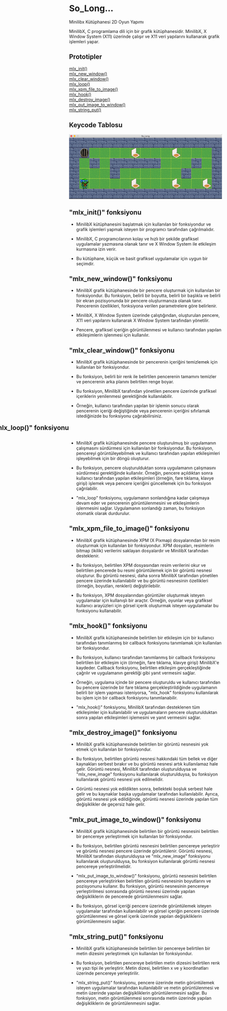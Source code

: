 # So_Long...
Minilibx Kütüphanesi 2D Oyun Yapımı

MinilibX, C programlama dili için bir grafik kütüphanesidir. MinilibX, X Window System (X11) üzerinde çalışır ve X11 veri yapılarını kullanarak grafik işlemleri yapar.

<h2 id="yazi-basligi">Prototipler</h2>
<a href="#1">mlx_init()</a><br>
<a href="#2">mlx_new_window()</a><br>
<a href="#3">mlx_clear_window()</a><br>
<a href="#4">mlx_loop()</a><br>
<a href="#5">mlx_xpm_file_to_image()</a><br>
<a href="#6">mlx_hook()</a><br>
<a href="#7">mlx_destroy_image()</a><br>
<a href="#8">mlx_put_image_to_window()</a><br>
<a href="#9">mlx_string_put()</a><br>


<h2 id="0"> Keycode Tablosu </h2>
<img src="https://github.com/meteulken/So_Long/blob/main/so_long.gif" alt="Keycode">

<h2 id="1">"mlx_init()" fonksiyonu </h2> 

* MinilibX kütüphanesini başlatmak için kullanılan bir fonksiyondur ve grafik işlemleri yapmak isteyen bir programcı tarafından çağrılmalıdır.

* MinilibX, C programcılarının kolay ve hızlı bir şekilde grafiksel uygulamalar yazmasına olanak tanır ve X Window System ile etkileşim kurmasına izin verir.
* Bu kütüphane, küçük ve basit grafiksel uygulamalar için uygun bir seçimdir.

<h2 id="2">"mlx_new_window()" fonksiyonu </h2> 

* MinilibX grafik kütüphanesinde bir pencere oluşturmak için kullanılan bir fonksiyondur. Bu fonksiyon, belirli bir boyutta, belirli bir başlıkla ve belirli bir ekran pozisyonunda bir pencere oluşturmanıza olanak tanır. Pencerenin özellikleri, fonksiyona verilen parametrelere göre belirlenir.

* MinilibX, X Window System üzerinde çalıştığından, oluşturulan pencere, X11 veri yapılarını kullanarak X Window System tarafından yönetilir.
* Pencere, grafiksel içeriğin görüntülenmesi ve kullanıcı tarafından yapılan etkileşimlerin işlenmesi için kullanılır.


<h2 id="3">"mlx_clear_window()" fonksiyonu </h2> 

* MinilibX grafik kütüphanesinde bir pencerenin içeriğini temizlemek için kullanılan bir fonksiyondur. 
* Bu fonksiyon, belirli bir renk ile belirtilen pencerenin tamamını temizler ve pencerenin arka planını belirtilen renge boyar.

* Bu fonksiyon, MinilibX tarafından yönetilen pencere üzerinde grafiksel içeriklerin yenilenmesi gerektiğinde kullanılabilir. 
* Örneğin, kullanıcı tarafından yapılan bir işlemin sonucu olarak pencerenin içeriği değiştiğinde veya pencerenin içeriğini sıfırlamak istediğinizde bu fonksiyonu çağırabilirsiniz.


<h2 id="4" style=" top:50%; transform:translate(-50%, -50%); left:50%;">"mlx_loop()" fonksiyonu</h2>

* MinilibX grafik kütüphanesinde pencere oluşturulmuş bir uygulamanın çalışmasını sürdürmesi için kullanılan bir fonksiyondur. Bu fonksiyon, pencereyi görüntüleyebilmek ve kullanıcı tarafından yapılan etkileşimleri işleyebilmek için bir döngü oluşturur.

* Bu fonksiyon, pencere oluşturulduktan sonra uygulamanın çalışmasını sürdürmesi gerektiğinde kullanılır. Örneğin, pencere açıldıktan sonra kullanıcı tarafından yapılan etkileşimleri (örneğin, fare tıklama, klavye girişi) işlemek veya pencere içeriğini güncellemek için bu fonksiyon çağrılabilir.

* "mlx_loop" fonksiyonu, uygulamanın sonlandığına kadar çalışmaya devam eder ve pencerenin görüntülenmesini ve etkileşimlerin işlenmesini sağlar. Uygulamanın sonlandığı zaman, bu fonksiyon otomatik olarak durdurulur.

<h2 id="5">"mlx_xpm_file_to_image()" fonksiyonu </h2>

* MinilibX grafik kütüphanesinde XPM (X Pixmap) dosyalarından bir resim oluşturmak için kullanılan bir fonksiyondur. XPM dosyaları, resimlerin bitmap (ikilik) verilerini saklayan dosyalardır ve MinilibX tarafından desteklenir.

* Bu fonksiyon, belirtilen XPM dosyasından resim verilerini okur ve belirtilen pencerede bu resmi görüntülemek için bir görüntü nesnesi oluşturur. Bu görüntü nesnesi, daha sonra MinilibX tarafından yönetilen pencere üzerinde kullanılabilir ve bu görüntü nesnesinin özellikleri (örneğin, boyutları, renkleri) değiştirilebilir.

* Bu fonksiyon, XPM dosyalarından görüntüler oluşturmak isteyen uygulamalar için kullanışlı bir araçtır. Örneğin, oyunlar veya grafiksel kullanıcı arayüzleri için görsel içerik oluşturmak isteyen uygulamalar bu fonksiyonu kullanabilir.


<h2 id="6">"mlx_hook()" fonksiyonu </h2> 

* MinilibX grafik kütüphanesinde belirtilen bir etkileşim için bir kullanıcı tarafından tanımlanmış bir callback fonksiyonu tanımlamak için kullanılan bir fonksiyondur.

* Bu fonksiyon, kullanıcı tarafından tanımlanmış bir callback fonksiyonu belirtilen bir etkileşim için (örneğin, fare tıklama, klavye girişi) MinilibX'e kaydeder. Callback fonksiyonu, belirtilen etkileşim gerçekleştiğinde çağrılır ve uygulamanın gerektiği gibi yanıt vermesini sağlar.

* Örneğin, uygulama içinde bir pencere oluşturuldu ve kullanıcı tarafından bu pencere üzerinde bir fare tıklama gerçekleştirildiğinde uygulamanın belirli bir işlem yapması isteniyorsa, "mlx_hook" fonksiyonu kullanılarak bu işlem için bir callback fonksiyonu tanımlanabilir.

* "mlx_hook()" fonksiyonu, MinilibX tarafından desteklenen tüm etkileşimler için kullanılabilir ve uygulamaların pencere oluşturulduktan sonra yapılan etkileşimleri işlemesini ve yanıt vermesini sağlar.


<h2 id="7">"mlx_destroy_image()" fonksiyonu </h2> 

* MinilibX grafik kütüphanesinde belirtilen bir görüntü nesnesini yok etmek için kullanılan bir fonksiyondur.

* Bu fonksiyon, belirtilen görüntü nesnesi hakkındaki tüm bellek ve diğer kaynakları serbest bırakır ve bu görüntü nesnesi artık kullanılamaz hale gelir. Görüntü nesnesi, MinilibX tarafından oluşturulduysa ve "mlx_new_image" fonksiyonu kullanılarak oluşturulduysa, bu fonksiyon kullanılarak görüntü nesnesi yok edilmelidir.

* Görüntü nesnesi yok edildikten sonra, bellekteki boşluk serbest hale gelir ve bu kaynaklar başka uygulamalar tarafından kullanılabilir. Ayrıca, görüntü nesnesi yok edildiğinde, görüntü nesnesi üzerinde yapılan tüm değişiklikler de geçersiz hale gelir.


<h2 id="8">"mlx_put_image_to_window()" fonksiyonu </h2> 

* MinilibX grafik kütüphanesinde belirtilen bir görüntü nesnesini belirtilen bir pencereye yerleştirmek için kullanılan bir fonksiyondur.

* Bu fonksiyon, belirtilen görüntü nesnesini belirtilen pencereye yerleştirir ve görüntü nesnesi pencere üzerinde görüntülenir. Görüntü nesnesi, MinilibX tarafından oluşturulduysa ve "mlx_new_image" fonksiyonu kullanılarak oluşturulduysa, bu fonksiyon kullanılarak görüntü nesnesi pencereye yerleştirilmelidir.

* "mlx_put_image_to_window()" fonksiyonu, görüntü nesnesini belirtilen pencereye yerleştirirken belirtilen görüntü nesnesinin boyutlarını ve pozisyonunu kullanır. Bu fonksiyon, görüntü nesnesinin pencereye yerleştirilmesi sonrasında görüntü nesnesi üzerinde yapılan değişikliklerin de pencerede görüntülenmesini sağlar.

* Bu fonksiyon, görsel içeriği pencere üzerinde görüntülemek isteyen uygulamalar tarafından kullanılabilir ve görsel içeriğin pencere üzerinde görüntülenmesi ve görsel içerik üzerinde yapılan değişikliklerin görüntülenmesini sağlar.


<h2 id="9">"mlx_string_put()" fonksiyonu </h2> 

* MinilibX grafik kütüphanesinde belirtilen bir pencereye belirtilen bir metin dizesini yerleştirmek için kullanılan bir fonksiyondur.

* Bu fonksiyon, belirtilen pencereye belirtilen metin dizesini belirtilen renk ve yazı tipi ile yerleştirir. Metin dizesi, belirtilen x ve y koordinatları üzerinde pencereye yerleştirilir.

* "mlx_string_put()" fonksiyonu, pencere üzerinde metin görüntülemek isteyen uygulamalar tarafından kullanılabilir ve metin görüntülenmesi ve metin üzerinde yapılan değişikliklerin görüntülenmesini sağlar. Bu fonksiyon, metin görüntülenmesi sonrasında metin üzerinde yapılan değişikliklerin de görüntülenmesini sağlar.

